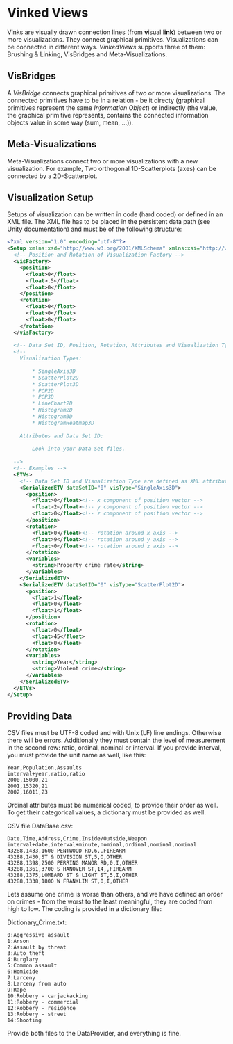 # Vinked Views

Vinks are visually drawn connection lines (from **v**isual l**ink**) between two or more visualizations. They connect graphical primitives. Visualizations can be connected in different ways. *VinkedViews* supports three of them: Brushing & Linking, VisBridges and Meta-Visualizations.

## VisBridges

A *VisBridge* connects graphical primitives of two or more visualizations. The connected primitives have to be in a relation - be it directy (graphical primitives represent the same *Information Object*) or indirectly (the value, the graphical primitive represents, contains the connected information objects value in some way (sum, mean, ...)).

## Meta-Visualizations

Meta-Visualizations connect two or more visualizations with a new visualization. For example, Two orthogonal 1D-Scatterplots (axes) can be connected by a 2D-Scatterplot.

## Visualization Setup

Setups of visualization can be written in code (hard coded) or defined in an XML file. The XML file has to be placed in the persistent data path (see Unity documentation) and must be of the following structure:

```xml
<?xml version="1.0" encoding="utf-8"?>
<Setup xmlns:xsd="http://www.w3.org/2001/XMLSchema" xmlns:xsi="http://www.w3.org/2001/XMLSchema-instance">
  <!-- Position and Rotation of Visualization Factory -->
  <visFactory>
    <position>
      <float>0</float>
      <float>.5</float>
      <float>0</float>
    </position>
    <rotation>
      <float>0</float>
      <float>0</float>
      <float>0</float>
    </rotation>
  </visFactory>
  
  <!-- Data Set ID, Position, Rotation, Attributes and Visualization Type of ETVs -->
  <!--
	Visualization Types:
		
		* SingleAxis3D
		* ScatterPlot2D
		* ScatterPlot3D
		* PCP2D
		* PCP3D
		* LineChart2D
		* Histogram2D
		* Histogram3D
		* HistogramHeatmap3D
		
	Attributes and Data Set ID:
		
		Look into your Data Set files.
  
  -->
  <!-- Examples -->
  <ETVs>
	<!-- Data Set ID and Visualization Type are defined as XML attributes -->
    <SerializedETV dataSetID="0" visType="SingleAxis3D">
      <position>
        <float>0</float><!-- x component of position vector -->
        <float>2</float><!-- y component of position vector -->
        <float>0</float><!-- z component of position vector -->
      </position>
      <rotation>
        <float>0</float><!-- rotation around x axis -->
        <float>9</float><!-- rotation around y axis -->
        <float>0</float><!-- rotation around z axis -->
      </rotation>
      <variables>
        <string>Property crime rate</string>
      </variables>
    </SerializedETV>
    <SerializedETV dataSetID="0" visType="ScatterPlot2D">
      <position>
        <float>1</float>
        <float>0</float>
        <float>1</float>
      </position>
      <rotation>
        <float>0</float>
        <float>45</float>
        <float>0</float>
      </rotation>
      <variables>
        <string>Year</string>
        <string>Violent crime</string>
      </variables>
    </SerializedETV>
  </ETVs>
</Setup>

```

## Providing Data

CSV files must be UTF-8 coded and with Unix (LF) line endings. Otherwise there will be errors. Additionally they must contain the level of measurement in the second row: ratio, ordinal, nominal or interval. If you provide interval, you must provide the unit name as well, like this:

```
Year,Population,Assaults
interval+year,ratio,ratio
2000,15000,21
2001,15320,21
2002,16011,23
```

Ordinal attributes must be numerical coded, to provide their order as well. To get their categorical values, a dictionary must be provided as well.

CSV file DataBase.csv:

```
Date,Time,Address,Crime,Inside/Outside,Weapon
interval+date,interval+minute,nominal,ordinal,nominal,nominal
43288,1433,1600 PENTWOOD RD,6,,FIREARM
43288,1430,ST & DIVISION ST,5,O,OTHER
43288,1398,2500 PERRING MANOR RD,0,I,OTHER
43288,1361,3700 S HANOVER ST,14,,FIREARM
43288,1375,LOMBARD ST & LIGHT ST,5,I,OTHER
43288,1338,1800 W FRANKLIN ST,0,I,OTHER
```

Lets assume one crime is worse than others, and we have defined an order on crimes - from the worst to the least meaningful, they are coded from high to low. The coding is provided in a dictionary file:

Dictionary_Crime.txt:

```
0:Aggressive assault
1:Arson
2:Assault by threat
3:Auto theft
4:Burglary
5:Common assault
6:Homicide
7:Larceny
8:Larceny from auto
9:Rape
10:Robbery - carjackacking
11:Robbery - commercial
12:Robbery - residence
13:Robbery - street
14:Shooting
```

Provide both files to the DataProvider, and everything is fine.